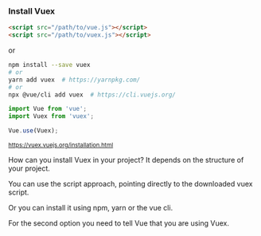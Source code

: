 ### Install Vuex

```html
<script src="/path/to/vue.js"></script>
<script src="/path/to/vuex.js"></script>
```

or

```sh
npm install --save vuex
# or
yarn add vuex  # https://yarnpkg.com/
# or
npx @vue/cli add vuex  # https://cli.vuejs.org/
```

```js
import Vue from 'vue';
import Vuex from 'vuex';

Vue.use(Vuex);
```

<small>https://vuex.vuejs.org/installation.html</small>

<aside class="notes">
How can you install Vuex in your project?
It depends on the structure of your project.

You can use the script approach, pointing directly to the downloaded vuex script.

Or you can install it using npm, yarn or the vue cli.

For the second option you need to tell Vue that you are using Vuex.
</aside>
